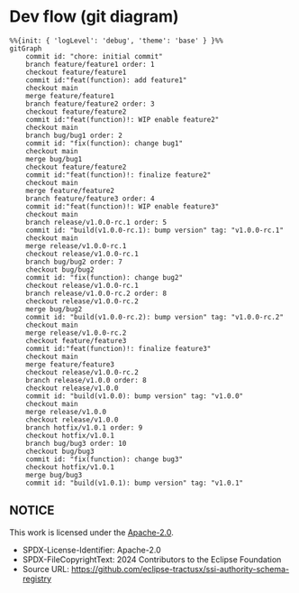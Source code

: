 # Dev flow (git diagram)

```mermaid
%%{init: { 'logLevel': 'debug', 'theme': 'base' } }%%
gitGraph
    commit id: "chore: initial commit"
    branch feature/feature1 order: 1
    checkout feature/feature1
    commit id:"feat(function): add feature1"
    checkout main
    merge feature/feature1
    branch feature/feature2 order: 3
    checkout feature/feature2
    commit id:"feat(function)!: WIP enable feature2"
    checkout main
    branch bug/bug1 order: 2
    commit id: "fix(function): change bug1"
    checkout main
    merge bug/bug1
    checkout feature/feature2
    commit id:"feat(function)!: finalize feature2"
    checkout main
    merge feature/feature2
    branch feature/feature3 order: 4
    commit id:"feat(function)!: WIP enable feature3"
    checkout main
    branch release/v1.0.0-rc.1 order: 5
    commit id: "build(v1.0.0-rc.1): bump version" tag: "v1.0.0-rc.1"
    checkout main
    merge release/v1.0.0-rc.1
    checkout release/v1.0.0-rc.1
    branch bug/bug2 order: 7
    checkout bug/bug2
    commit id: "fix(function): change bug2"
    checkout release/v1.0.0-rc.1
    branch release/v1.0.0-rc.2 order: 8
    checkout release/v1.0.0-rc.2
    merge bug/bug2
    commit id: "build(v1.0.0-rc.2): bump version" tag: "v1.0.0-rc.2"
    checkout main
    merge release/v1.0.0-rc.2
    checkout feature/feature3
    commit id:"feat(function)!: finalize feature3"
    checkout main
    merge feature/feature3
    checkout release/v1.0.0-rc.2
    branch release/v1.0.0 order: 8
    checkout release/v1.0.0
    commit id: "build(v1.0.0): bump version" tag: "v1.0.0"
    checkout main
    merge release/v1.0.0
    checkout release/v1.0.0
    branch hotfix/v1.0.1 order: 9
    checkout hotfix/v1.0.1
    branch bug/bug3 order: 10
    checkout bug/bug3
    commit id: "fix(function): change bug3"
    checkout hotfix/v1.0.1
    merge bug/bug3
    commit id: "build(v1.0.1): bump version" tag: "v1.0.1"
```

## NOTICE

This work is licensed under the [Apache-2.0](https://www.apache.org/licenses/LICENSE-2.0).

- SPDX-License-Identifier: Apache-2.0
- SPDX-FileCopyrightText: 2024 Contributors to the Eclipse Foundation
- Source URL: <https://github.com/eclipse-tractusx/ssi-authority-schema-registry>
